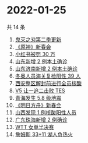 # 2022-01-25

共 14 条

<!-- BEGIN -->
<!-- 最后更新时间 Tue Jan 25 2022 08:52:51 GMT+0800 (China Standard Time) -->

1. [鬼灭之刃第二季更新](https://www.zhihu.com/search?q=鬼灭之刃)
1. [《原神》新春会](https://www.zhihu.com/search?q=原神)
1. [小红书被罚 30 万](https://www.zhihu.com/search?q=小红书)
1. [山东新增 2 例本土确诊](https://www.zhihu.com/search?q=山东新增)
1. [山东济南新增 2 例本土确诊](https://www.zhihu.com/search?q=山东疫情)
1. [冬奥人员海关复检阳性 39 人](https://www.zhihu.com/search?q=冬奥人员复检阳性)
1. [西安整区解封前进行全员核酸](https://www.zhihu.com/search?q=西安解封)
1. [V5 让一追二击败 TES](https://www.zhihu.com/search?q=tes)
1. [青海发生 5.8 级地震](https://www.zhihu.com/search?q=青海地震)
1. [《明日方舟》新春会](https://www.zhihu.com/search?q=明日方舟)
1. [山西发现 1 例核酸阳性人员](https://www.zhihu.com/search?q=山西疫情)
1. [广东珠海新增 2 例确诊](https://www.zhihu.com/search?q=广东疫情)
1. [WTT 女单半决赛](https://www.zhihu.com/search?q=wtt)
1. [詹姆斯 33+11 湖人负热火](https://www.zhihu.com/search?q=湖人)

<!-- END -->
